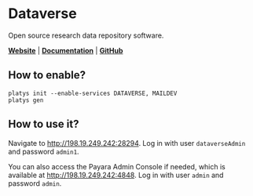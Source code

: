 # Dataverse

Open source research data repository software.

**[Website](https://dataverse.org/)** | **[Documentation](https://guides.dataverse.org/en/latest/user/index.html)** | **[GitHub](https://github.com/IQSS/dataverse)**

## How to enable?

```
platys init --enable-services DATAVERSE, MAILDEV
platys gen
```

## How to use it?

Navigate to <http://198.19.249.242:28294>.
Log in with user `dataverseAdmin` and password `admin1`.

You can also access the Payara Admin Console if needed, which is available at <http://198.19.249.242:4848>. Log in with user `admin` and password `admin`.

